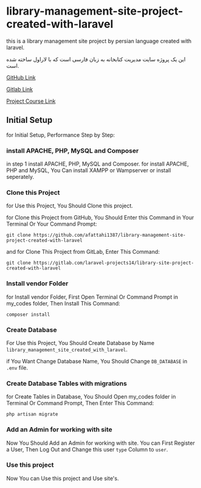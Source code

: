 # library-management-site-project-created-with-laravel

this is a library management site project by persian language created with laravel.

این یک پروژه سایت مدیریت کتابخانه به زبان فارسی است که با لاراول ساخته شده است.

[GitHub Link](https://github.com/afattahi1387/library-management-site-project-created-with-laravel)

[Gitlab Link](https://gitlab.com/laravel-projects14/library-site-project-created-with-laravel)

[Project Course Link](https://www.aparat.com/v/5HkNa?playlist=1726399)

## Initial Setup

for Initial Setup, Performance Step by Step:

### install APACHE, PHP, MySQL and Composer

in step 1 install APACHE, PHP, MySQL and Composer. for install APACHE, PHP and MySQL, You Can install XAMPP or Wampserver or install seperately.

### Clone this Project

for Use this Project, You Should Clone this project.

for Clone this Project from GitHub, You Should Enter this Command in Your Terminal Or Your Command Prompt:

    git clone https://github.com/afattahi1387/library-management-site-project-created-with-laravel

and for Clone This Project from GitLab, Enter This Command:

    git clone https://gitlab.com/laravel-projects14/library-site-project-created-with-laravel

### Install vendor Folder

for Install vendor Folder, First Open Terminal Or Command Prompt in my_codes folder, Then Install This Command:

    composer install

### Create Database

For Use this Project, You Should Create Database by Name `library_management_site_created_with_laravel`.

if You Want Change Database Name, You Should Change `DB_DATABASE` in `.env` file.

### Create Database Tables with migrations

for Create Tables in Database, You Should Open my_codes folder in Terminal Or Command Prompt, Then Enter This Command:

    php artisan migrate

### Add an Admin for working with site

Now You Should Add an Admin for working with site. You can First Register a User, Then Log Out and Change this user `type` Column to `user`.

### Use this project

Now You can Use this project and Use site's.
